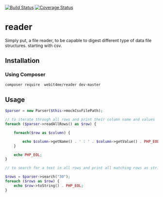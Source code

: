 [![Build Status](https://travis-ci.org/webit4me/parser.svg?branch=develop)](https://travis-ci.org/webit4me/parser)
[![Coverage Status](https://coveralls.io/repos/webit4me/parser/badge.svg)](https://coveralls.io/r/webit4me/parser)

# reader
Simply put, a file reader, to be capable to digest different type of data file structures. starting with csv.


## Installation

### Using Composer
```bash
composer require  webit4me/reader dev-master
```

## Usage

```php
$parser = new Parser($this->mockCsvFilePath);

// to iterate through all rows and print their column name and values
foreach ($parser->readAllRows() as $row) {

    foreach($row as $column) {

        echo $column->getName() . ' : ' . $column->getValue() . PHP_EOL;
    }

    echo PHP_EOL;
}

// to search for a text in all rows and print all matching rows as string

$rows = $parser->search("30");
foreach ($rows as $row) {
    echo $row->toString() . PHP_EOL;
}
```

